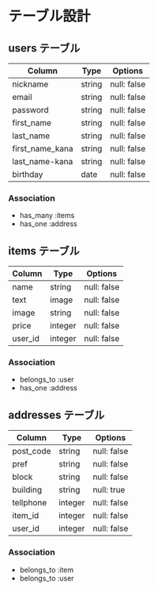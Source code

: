 # テーブル設計

## users テーブル

| Column          | Type    | Options     |
| --------------- | ------  | ----------- |
| nickname        | string  | null: false |
| email           | string  | null: false |
| password        | string  | null: false |
| first_name      | string  | null: false |
| last_name       | string  | null: false |
| first_name_kana | string  | null: false |
| last_name-kana  | string  | null: false |
| birthday        | date    | null: false |

### Association

- has_many :items
- has_one :address

## items テーブル

| Column  | Type       | Options     |
| ------  | ---------- | ----------- |
| name    | string     | null: false |
| text    | image      | null: false |
| image   | string     | null: false |
| price   | integer    | null: false |
| user_id | integer    | null: false |

### Association

- belongs_to :user
- has_one :address

## addresses テーブル

| Column     | Type       | Options     |
| ---------- | ---------- | ----------- |
| post_code  | string     | null: false |
| pref       | string     | null: false |
| block      | string     | null: false |
| building   | string     | null: true  |
| tellphone  | integer    | null: false |
| item_id    | integer    | null: false |
| user_id    | integer    | null: false |

### Association

- belongs_to :item
- belongs_to :user

